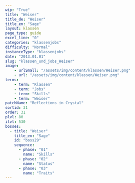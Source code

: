 ```yaml
---
wip: "True"
title: "Weiser"
title_de: "Weiser"
title_en: "Sage"
layout: klassen
page_type: guide
excel_line: "0"
categories: "klassenjobs"
difficulty: "Normal"
instanceType: "klassenjobs"
date: "2013.01.01"
slug: "klassen_und_jobs_Weiser"
image:
    - urlSmall: "/assets/img/content/klassen/Weiser.png"
    - url: "/assets/img/content/klassen/Weiser.png"
terms:
    - term: "Klassen"
    - term: "Jobs"
    - term: "Skills"
    - term: "Weiser"
patchName: "Reflections in Crystal"
sortid: 31
order: 31
plvl: 80
ilvl: 530
bosses:
  - title: "Weiser"
    title_en: "Sage"
    id: "boss29"
    sequence:
      - phase: "01"
        name: "Skills"
      - phase: "02"
        name: "Status"
      - phase: "03"
        name: "Traits"
---
```

